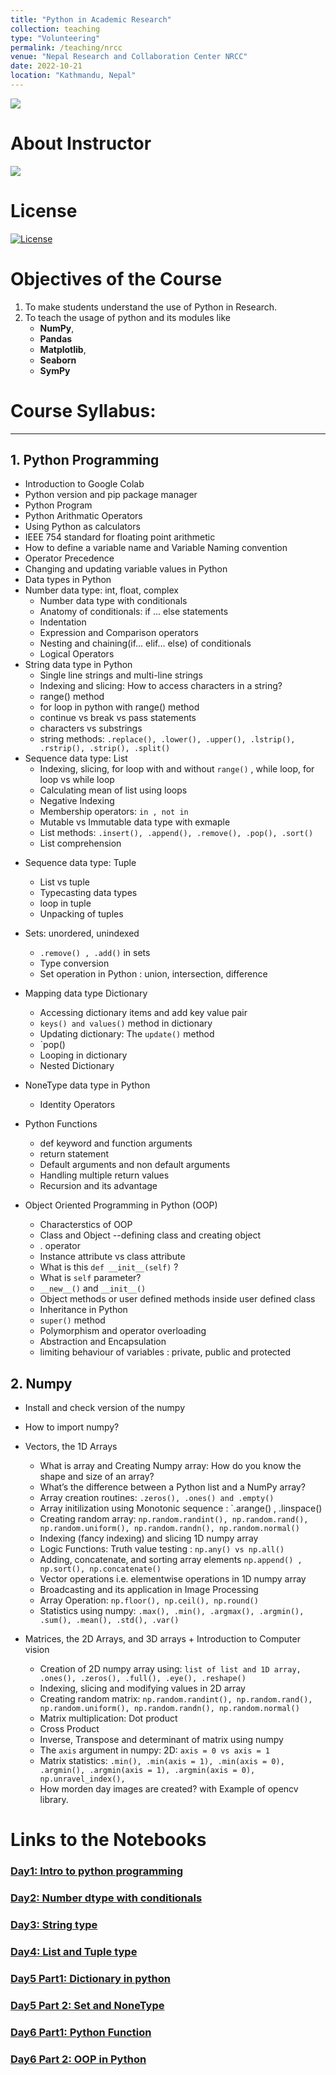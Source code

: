 ```yaml
---
title: "Python in Academic Research"
collection: teaching
type: "Volunteering"
permalink: /teaching/nrcc
venue: "Nepal Research and Collaboration Center NRCC"
date: 2022-10-21
location: "Kathmandu, Nepal"
---
```


<img src="../images/nrcc-research.jpeg">


# About Instructor
<div id="badges" align="left">
  <a href="https://www.linkedin.com/in/kshitizregmi/" target="_blank"> <img src="https://img.shields.io/badge/kshitizregmi-blue?style=for-the-badge&logo=Linkedin&logoColor=white"> </a>

</div>

# License
[![License](https://img.shields.io/badge/SoftwareLicense-GPLv3-blue.svg)](https://github.com/kshitizregmi/)




# Objectives of the Course
1. To make students understand the use of Python in Research.
2. To teach the usage of python and its modules like 
    * **NumPy**, 
    * **Pandas** 
    * **Matplotlib**, 
    * **Seaborn**
    * **SymPy**


# **Course Syllabus**:
---

## 1. Python Programming

- Introduction to Google Colab
- Python version and pip package manager
- Python Program
- Python Arithmatic Operators
- Using Python as calculators
- IEEE 754 standard for floating point arithmetic
- How to define a variable name and Variable Naming convention    
- Operator Precedence
- Changing and updating variable values in Python  
- Data types in Python
- Number data type: int, float, complex
    - Number data type with conditionals
    - Anatomy of conditionals: if ... else statements
    - Indentation
    - Expression and Comparison operators
    - Nesting and chaining(if... elif... else) of conditionals
    - Logical Operators                 
- String data type in Python
    - Single line strings and multi-line strings
    - Indexing and slicing: How to access characters in a string?
    - range() method 
    - for loop in python with range() method
    - continue vs break vs pass statements
    - characters vs substrings
    - string methods: `.replace(), .lower(), .upper(), .lstrip(), .rstrip(), .strip(), .split()`
- Sequence data type: List
    - Indexing, slicing, for loop with and without `range()` , while loop, for loop vs while loop
    - Calculating mean of list using loops
    - Negative Indexing 
    - Membership operators: `in , not in`
    - Mutable vs Immutable data type with exmaple
    - List methods: `.insert(), .append(), .remove(), .pop(), .sort()`
    * List comprehension
* Sequence data type: Tuple
    * List vs tuple
    * Typecasting data types 
    * loop in tuple
    * Unpacking of tuples
* Sets: unordered, unindexed
    * `.remove() , .add()` in sets
    * Type conversion 
    * Set operation in Python : union, intersection, difference
* Mapping data type Dictionary
    * Accessing dictionary items and add key value pair
    * `keys() and values()` method in dictionary
    * Updating dictionary: The `update()` method 
    * `pop()
    * Looping in dictionary
    * Nested Dictionary


* NoneType data type in Python
    * Identity Operators

* Python Functions
    * def keyword and function arguments
    * return statement
    * Default arguments and non default arguments
    * Handling multiple return values
    * Recursion and its advantage

* Object Oriented Programming in Python (OOP)
    * Characterstics of OOP
    * Class and Object --defining class and creating object
    * . operator
    * Instance attribute vs class attribute
    * What is this `def __init__(self)` ?
    * What is `self` parameter?
    * `__new__()` and `__init__()`
    * Object methods or user defined methods inside user defined class
    * Inheritance in Python
    * `super()` method
    * Polymorphism and operator overloading
    * Abstraction and Encapsulation
    * limiting behaviour of variables : private, public and protected


## 2. Numpy


* Install and check version of the numpy
* How to import numpy?
* Vectors, the 1D Arrays 
    * What is array and Creating Numpy array: How do you know the shape and size of an array?
    * What’s the difference between a Python list and a NumPy array?
    * Array creation routines: `.zeros(), .ones() and .empty()`
    * Array initilization using Monotonic sequence : `.arange() , .linspace()
    * Creating random array: `np.random.randint(), np.random.rand(), np.random.uniform(), np.random.randn(), np.random.normal()`
    * Indexing (fancy indexing) and slicing 1D numpy array
    * Logic Functions: Truth value testing : `np.any() vs np.all()`
    * Adding, concatenate, and sorting array elements `np.append() , np.sort(), np.concatenate()`
    * Vector operations i.e. elementwise operations in 1D numpy array 
    * Broadcasting and its application in Image Processing
    * Array Operation: `np.floor(), np.ceil(), np.round()`
    * Statistics using numpy: `.max(), .min(), .argmax(), .argmin(), .sum(), .mean(), .std(), .var()`

* Matrices, the 2D Arrays, and 3D arrays + Introduction to Computer vision

    * Creation of 2D numpy array using: `list of list and 1D array, .ones(), .zeros(), .full(), .eye(), .reshape()`
    * Indexing, slicing and modifying values in 2D array
    * Creating random matrix: `np.random.randint(), np.random.rand(), np.random.uniform(), np.random.randn(), np.random.normal()`
    * Matrix multiplication: Dot product
    * Cross Product
    * Inverse, Transpose and determinant of matrix using numpy
    * The `axis` argument in numpy: 2D: `axis = 0 vs axis = 1`
    * Matrix statistics: `.min(), .min(axis = 1), .min(axis = 0), .argmin(), .argmin(axis = 1), .argmin(axis = 0), np.unravel_index(),  `
    * How morden day images are created? with Example of opencv library.




# Links to the Notebooks


### [Day1: Intro to python programming](https://github.com/kshitizregmi/Python-For-Research/blob/main/Day%201%20Intro%20to%20python%20programming.ipynb)
### [Day2: Number dtype with conditionals](https://github.com/kshitizregmi/Python-For-Research/blob/main/Day%202%20Number%20dtype%20with%20conditionals.ipynb)

### [Day3: String type](https://github.com/kshitizregmi/Python-For-Research/blob/main/Day%203%20String%20type.ipynb)
### [Day4: List and Tuple type](https://github.com/kshitizregmi/Python-For-Research/blob/main/Day%204%20List%20and%20tuple%20type.ipynb)
### [Day5 Part1: Dictionary in python](https://github.com/kshitizregmi/Python-For-Research/blob/main/Day%205%20Part%201%20Dictionary.ipynb)
### [Day5 Part 2: Set and NoneType](https://github.com/kshitizregmi/Python-For-Research/blob/main/Day%205%20Part%202%20set%20and%20NoneType.ipynb)
### [Day6 Part1: Python Function](https://github.com/kshitizregmi/Python-For-Research/blob/main/Day%206%20Part%201%20python%20function.ipynb)
### [Day6 Part 2: OOP in Python](https://github.com/kshitizregmi/Python-For-Research/blob/main/Day%206%20Part%202%20OOP%20python.ipynb)